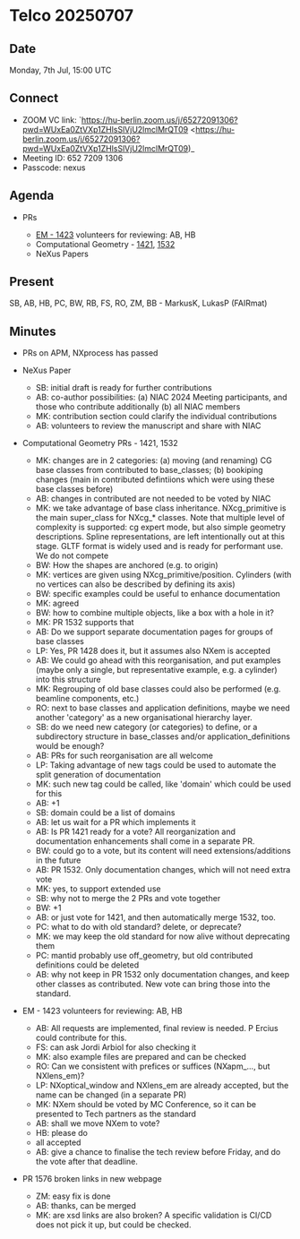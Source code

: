 Telco 20250707
==============

Date
----

Monday, 7th Jul, 15:00 UTC

Connect
-------

- ZOOM VC link: `https://hu-berlin.zoom.us/j/65272091306?pwd=WUxEa0ZtVXp1ZHlsSlVjU2lmclMrQT09 <https://hu-berlin.zoom.us/j/65272091306?pwd=WUxEa0ZtVXp1ZHlsSlVjU2lmclMrQT09)_
- Meeting ID: 652 7209 1306
- Passcode: nexus

Agenda
------

- PRs
  
  - [EM - 1423](https://github.com/nexusformat/definitions/pull/1423)
    volunteers for reviewing: AB, HB
  - Computational Geometry - [1421](https://github.com/nexusformat/definitions/pull/1421), [1532](https://github.com/nexusformat/definitions/pull/1532)
  - NeXus Papers

Present
-------

SB, AB, HB, PC, BW, RB, FS, RO, ZM, BB  - MarkusK, LukasP (FAIRmat)

Minutes
-------

- PRs on APM, NXprocess has passed
- NeXus Paper
  - SB: initial draft is ready for further contributions
  - AB: co-author possibilities: (a) NIAC 2024 Meeting participants,
and those who contribute additionally (b) all NIAC members
  - MK: contribution section could clarify the individual contributions
  - AB: volunteers to review the manuscript and share with NIAC
   
- Computational Geometry PRs - 1421, 1532
  - MK: changes are in 2 categories: (a) moving (and renaming) CG base
classes from contributed to base_classes; (b) bookiping changes (main
in contributed defintiions which were using these base classes before)
  - AB: changes in contributed are not needed to be voted by NIAC 
  - MK: we take advantage of base class inheritance. NXcg_primitive is
the main super_class for NXcg_* classes. Note that multiple level of
complexity is supported: cg expert mode, but also simple geometry
descriptions. Spline representations, are left intentionally out at
this stage. GLTF format is widely used and is ready for performant use.
We do not compete 
  - BW: How the shapes are anchored (e.g. to origin)
  - MK: vertices are given using NXcg_primitive/position. Cylinders
(with no vertices can also be described by defining its axis)
  - BW: specific examples could be useful to enhance documentation
  - MK: agreed
  - BW: how to combine multiple objects, like a box with a hole in it?
  - MK: PR 1532 supports that
  - AB: Do we support separate documentation pages for groups of base
classes
  - LP: Yes, PR 1428 does it, but it assumes also NXem is accepted
  - AB: We could go ahead with this reorganisation, and put examples
(maybe only a single, but representative example, e.g. a cylinder) into
this structure
  - MK: Regrouping of old base classes could also be performed (e.g.
beamline components, etc.)
  - RO: next to base classes and application definitions, maybe we need
another 'category' as a new organisational hierarchy layer. 
  - SB: do we need new category (or categories) to define, or a
subdirectory structure in base_classes and/or application_definitions
would be enough?
  - AB: PRs for such reorganisation are all welcome
  - LP: Taking advantage of new tags could be used to automate the
split generation of documentation
  - MK: such new tag could be called, like 'domain' which could be used
for this
  - AB: +1
  - SB: domain could be a list of domains
  - AB: let us wait for a PR which implements it
  - AB: Is PR 1421 ready for a vote? All reorganization and
documentation enhancements shall come in a separate PR.
  - BW: could go to a vote, but its content will need
extensions/additions in the future
  - AB: PR 1532. Only documentation changes, which will not need extra
vote
  - MK: yes, to support extended use
  - SB: why not to merge the 2 PRs and vote together
  - BW: +1
  - AB: or just vote for 1421, and then automatically merge 1532, too.
  - PC: what to do with old standard? delete, or deprecate?
  - MK: we may keep the old standard for now alive without deprecating
them
  - PC: mantid probably use off_geometry, but old contributed
definitions could be deleted
  - AB: why not keep in PR 1532 only documentation changes, and keep
other classes as contributed. New vote can bring those into the
standard.
- EM - 1423 volunteers for reviewing: AB, HB
  - AB: All requests are implemented, final review is needed. P Ercius
could contribute for this.
  - FS: can ask Jordi Arbiol for also checking it
  - MK: also example files are prepared and can be checked
  - RO: Can we consistent with prefices or suffices (NXapm_..., but
NXlens_em)?
  - LP: NXoptical_window and NXlens_em are already accepted, but the
name can be changed (in a separate PR)
  - MK: NXem should be voted by MC Conference, so it can be presented
to Tech partners as the standard
  - AB: shall we move NXem to vote?
  - HB: please do
  - all accepted
  - AB: give a chance to finalise the tech review before Friday, and do
the vote after that deadline.
- PR 1576 broken links in new webpage
  - ZM: easy fix is done
  - AB: thanks, can be merged
  - MK: are xsd links are also broken? A specific validation is CI/CD
does not pick it up, but could be checked.
